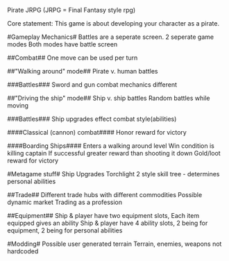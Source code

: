 Pirate JRPG
(JRPG = Final Fantasy style rpg)

Core statement:
This game is about developing your character as a pirate.

#Gameplay Mechanics#
Battles are a seperate screen.
2 seperate game modes
Both modes have battle screen

##Combat##
One move can be used per turn

##"Walking around" mode##
Pirate v. human battles

###Battles###
Sword and gun combat mechanics different


##"Driving the ship" mode##
Ship v. ship battles
Random battles while moving

###Battles###
Ship upgrades effect combat style(abilities)

####Classical (cannon) combat####
Honor reward for victory

####Boarding Ships####
Enters a walking around level
Win condition is killing captain
If successful greater reward than shooting it down
Gold/loot reward for victory

#Metagame stuff#
Ship Upgrades
Torchlight 2 style skill tree - determines personal abilities

##Trade##
Different trade hubs with different commodities
Possible dynamic market
Trading as a profession

##Equipment##
Ship & player have two equipment slots,
Each item equipped gives an ability
Ship & player have 4 ability slots, 2 being for equipment, 2 being for personal abilities

#Modding#
Possible user generated terrain
Terrain, enemies, weapons not hardcoded
